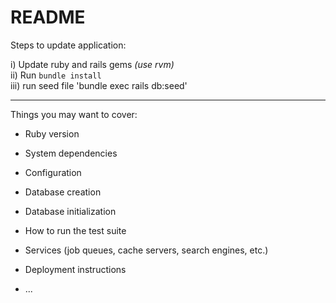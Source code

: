 # README

Steps to update application:

i) Update ruby and rails gems <i>(use rvm)</i></br>
ii) Run `bundle install`</br>
iii) run seed file 'bundle exec rails db:seed'


-------------------------------------------------
Things you may want to cover:

* Ruby version

* System dependencies

* Configuration

* Database creation

* Database initialization

* How to run the test suite

* Services (job queues, cache servers, search engines, etc.)

* Deployment instructions

* ...
